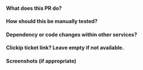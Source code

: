#### What does this PR do?

#### How should this be manually tested?

#### Dependency or code changes within other services?

#### Clickip ticket link? Leave empty if not available.

#### Screenshots (if appropriate)
